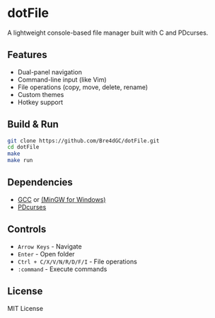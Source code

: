 # dotFile
A lightweight console-based file manager built with C and PDcurses.
## Features
- Dual-panel navigation
- Command-line input (like Vim)
- File operations (copy, move, delete, rename)
- Custom themes
- Hotkey support
## Build & Run
```sh
git clone https://github.com/Bre4dGC/dotFile.git
cd dotFile
make
make run
```
## Dependencies
- [GCC](https://gcc.gnu.org/) or [(MinGW for Windows)](https://www.mingw-w64.org/)
- [PDcurses](https://pdcurses.org/)
## Controls
- `Arrow Keys` - Navigate
- `Enter` - Open folder
- `Ctrl + C/X/V/N/R/D/F/I` - File operations
- `:command` - Execute commands
## License
MIT License
